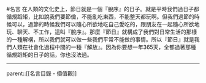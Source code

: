 #名言
在人類的文化史上，節日就是一個『脫序』的日子。就是平時我們過日子都循規蹈矩，比如說我們要節儉，不能亂吃東西，不能整天都玩啊。但我們過節的時候可以，過節的時候我們可以隨心所欲地吃自己愛吃的，跟朋友在一起隨心所欲地玩、聊天、不工作，這叫『脫序』。那麼『節日』就構成了我們對日常生活的那樣的一種解構，所以我們就可以做一些我們平常不能做的事情。所以『節日』就是我們人類在社會化過程中間的一種『解放』。因為你要想一年365天，全都過著那種循規蹈矩的日子的話，你也沒法過。
- - -
parent::[[名言目錄 - 價值觀]]